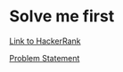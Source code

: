 # Solve me first

[Link to HackerRank](https://www.hackerrank.com/challenges/solve-me-first/problem)

[Problem Statement](ProblemStatement/solve-me-first.pdf)